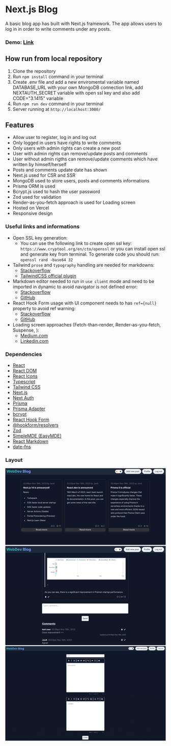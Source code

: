 # **Next.js Blog**

A basic blog app has built with Next.js framework. The app allows users to log in in order to write comments under any posts.

### Demo: [Link]()

## How run from local repository

1. Clone the repository
2. Run `npm install` command in your terminal
3. Create .env file and add a new enviromental variable named DATABASE_URL with your own MongoDB connection link, add NEXTAUTH_SECRET variable with open ssl key and also add CODE="3.1415" variable
4. Run `npm run dev` command in your terminal
5. Server running at `http://localhost:3000/`

## Features

- Allow user to register, log in and log out
- Only logged in users have rights to write comments
- Only users with admin rights can create a new post
- User with admin rights can remove/update posts and comments
- User without admin rigths can remove/update comments which have written by himself/herself
- Posts and comments update date has shown
- Next.js used for CSR and SSR
- MongoDB used to store users, posts and comments informations
- Prisma ORM is used
- Bcrypt.js used to hash the user password
- Zod used for validation
- Render-as-you-fetch approach is used for Loading screen
- Hosted on Vercel
- Responsive design

### Useful links and informations

- Open SSL key generation:
  - You can use the following link to create open ssl key: `https://www.cryptool.org/en/cto/openssl` or you can install open ssl and generate key from terminal. To generate code you should run: `openssl rand -base64 32`
- Tailwind `prose` and `typography` handling are needed for markdowns:
  - [Stackoverflow](https://stackoverflow.com/questions/75706164/problem-with-tailwind-css-when-using-the-react-markdown-component)
  - [TailwindCSS official plugin](https://tailwindcss.com/docs/typography-plugin)
- Markdown editor needed to run in `use client` mode and need to be imported in dynamic to avoid navigator is not defined error:
  - [Stackoverflow](https://stackoverflow.com/questions/77301109/next-navigation-giving-error-navigator-is-not-defined)
  - [GitHub](https://github.com/RIP21/react-simplemde-editor/issues/30)
- React Hook Form usage with UI component needs to has `ref={null}` property to avoid ref warning:
  - [Stackoverflow](https://stackoverflow.com/questions/67877887/react-hook-form-v7-function-components-cannot-be-given-refs-attempts-to-access)
  - [GitHub](https://github.com/react-hook-form/react-hook-form/issues/3411)
- Loading screen approaches (Fetch-than-render, Render-as-you-fetch, Suspense, ):
  - [Medium.com](https://medium.com/jspoint/introduction-to-react-v18-suspense-and-render-as-you-fetch-approach-1b259551a4c0)
  - [Linkedin.com](https://www.linkedin.com/pulse/fetch-then-render-render-as-you-fetch-fetch-on-render-amit-pal/)

### Dependencies

- [React](https://react.dev/)
- [React DOM](https://www.npmjs.com/package/react-dom)
- [React Icons](https://www.npmjs.com/package/react-icons)
- [Typescript](https://www.typescriptlang.org/)
- [Tailwind CSS](https://tailwindcss.com/)
- [Next.js](https://nextjs.org/)
- [Next Auth](https://next-auth.js.org/)
- [Prisma](https://www.prisma.io/)
- [Prisma Adapter](https://authjs.dev/reference/adapter/prisma)
- [bcrypt](https://www.npmjs.com/package/bcrypt)
- [React Hook Form](https://react-hook-form.com/)
- [@hookform/resolvers](https://www.npmjs.com/package/@hookform/resolvers)
- [Zod](https://zod.dev/)
- [SimpleMDE (EasyMDE)](https://www.npmjs.com/package/react-simplemde-editor)
- [React Markdown](https://www.npmjs.com/package/react-markdown)
- [date-fns](https://date-fns.org/)

### Layout

![layout1 picture](https://github.com/ev0clu/next-blog/blob/main/layout1.png?raw=true)
![layout2 picture](https://github.com/ev0clu/next-blog/blob/main/layout2.png?raw=true)
![layout3 picture](https://github.com/ev0clu/next-blog/blob/main/layout3.png?raw=true)
